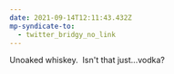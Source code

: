 ```yaml
---
date: 2021-09-14T12:11:43.432Z
mp-syndicate-to:
  - twitter_bridgy_no_link
---
```


Unoaked whiskey. &nbsp;Isn't that just...vodka?

